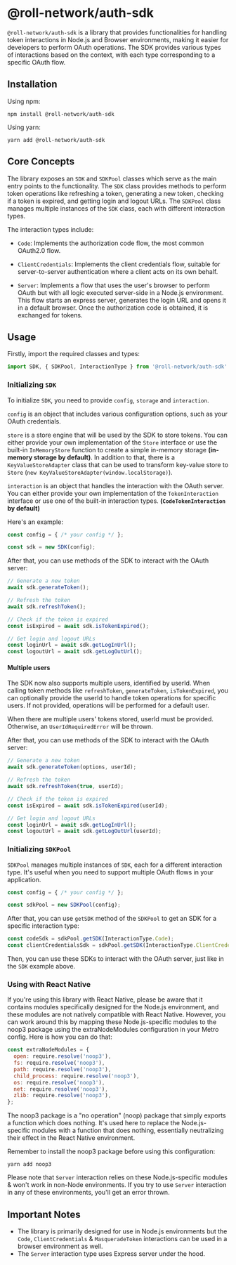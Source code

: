 # @roll-network/auth-sdk

`@roll-network/auth-sdk` is a library that provides functionalities for handling token interactions in Node.js and Browser environments, making it easier for developers to perform OAuth operations. The SDK provides various types of interactions based on the context, with each type corresponding to a specific OAuth flow. 

## Installation

Using npm:

```
npm install @roll-network/auth-sdk
```

Using yarn:

```
yarn add @roll-network/auth-sdk
```

## Core Concepts

The library exposes an `SDK` and `SDKPool` classes which serve as the main entry points to the functionality. The `SDK` class provides methods to perform token operations like refreshing a token, generating a new token, checking if a token is expired, and getting login and logout URLs. The `SDKPool` class manages multiple instances of the `SDK` class, each with different interaction types.

The interaction types include:

- `Code`: Implements the authorization code flow, the most common OAuth2.0 flow.

- `ClientCredentials`: Implements the client credentials flow, suitable for server-to-server authentication where a client acts on its own behalf.

- `Server`: Implements a flow that uses the user's browser to perform OAuth but with all logic executed server-side in a Node.js environment. This flow starts an express server, generates the login URL and opens it in a default browser. Once the authorization code is obtained, it is exchanged for tokens.

## Usage

Firstly, import the required classes and types:

```javascript
import SDK, { SDKPool, InteractionType } from '@roll-network/auth-sdk'
```

### Initializing `SDK`

To initialize `SDK`, you need to provide `config`, `storage` and `interaction`. 

`config` is an object that includes various configuration options, such as your OAuth credentials. 

`store` is a store engine that will be used by the SDK to store tokens. You can either provide your own implementation of the `Store` interface or use the built-in `InMemoryStore` function to create a simple in-memory storage **(in-memory storage by default)**. In addition to that, there is a `KeyValueStoreAdapter` class that can be used to transform key-value store to `Store` (`new KeyValueStoreAdapter(window.localStorage)`).

`interaction` is an object that handles the interaction with the OAuth server. You can either provide your own implementation of the `TokenInteraction` interface or use one of the built-in interaction types. **(`CodeTokenInteraction` by default)**

Here's an example:

```javascript
const config = { /* your config */ };

const sdk = new SDK(config);
```

After that, you can use methods of the SDK to interact with the OAuth server:

```javascript
// Generate a new token
await sdk.generateToken();

// Refresh the token
await sdk.refreshToken();

// Check if the token is expired
const isExpired = await sdk.isTokenExpired();

// Get login and logout URLs
const loginUrl = await sdk.getLogInUrl();
const logoutUrl = await sdk.getLogOutUrl();
```

#### Multiple users

The SDK now also supports multiple users, identified by userId. When calling token methods like `refreshToken`, `generateToken`, `isTokenExpired`, you can optionally provide the userId to handle token operations for specific users. If not provided, operations will be performed for a default user.

When there are multiple users' tokens stored, userId must be provided. Otherwise, an `UserIdRequiredError` will be thrown.

After that, you can use methods of the SDK to interact with the OAuth server:

```javascript
// Generate a new token
await sdk.generateToken(options, userId);

// Refresh the token
await sdk.refreshToken(true, userId);

// Check if the token is expired
const isExpired = await sdk.isTokenExpired(userId);

// Get login and logout URLs
const loginUrl = await sdk.getLogInUrl();
const logoutUrl = await sdk.getLogOutUrl(userId);
```

### Initializing `SDKPool`

`SDKPool` manages multiple instances of `SDK`, each for a different interaction type. It's useful when you need to support multiple OAuth flows in your application.

```javascript
const config = { /* your config */ };

const sdkPool = new SDKPool(config);
```

After that, you can use `getSDK` method of the `SDKPool` to get an SDK for a specific interaction type:

```javascript
const codeSdk = sdkPool.getSDK(InteractionType.Code);
const clientCredentialsSdk = sdkPool.getSDK(InteractionType.ClientCredentials);
```

Then, you can use these SDKs to interact with the OAuth server, just like in the `SDK` example above.

### Using with React Native

If you're using this library with React Native, please be aware that it contains modules specifically designed for the Node.js environment, and these modules are not natively compatible with React Native. However, you can work around this by mapping these Node.js-specific modules to the noop3 package using the extraNodeModules configuration in your Metro config. Here is how you can do that:

```javascript
const extraNodeModules = {
  open: require.resolve('noop3'),
  fs: require.resolve('noop3'),
  path: require.resolve('noop3'),
  child_process: require.resolve('noop3'),
  os: require.resolve('noop3'),
  net: require.resolve('noop3'),
  zlib: require.resolve('noop3'),
};
```

The noop3 package is a "no operation" (noop) package that simply exports a function which does nothing. It's used here to replace the Node.js-specific modules with a function that does nothing, essentially neutralizing their effect in the React Native environment.

Remember to install the noop3 package before using this configuration:

```
yarn add noop3
```

Please note that `Server` interaction relies on these Node.js-specific modules & won't work in non-Node environments. If you try to use `Server` interaction in any of these environments, you'll get an error thrown.

## Important Notes

- The library is primarily designed for use in Node.js environments but the `Code`, `ClientCredentials` & `MasqueradeToken` interactions can be used in a browser environment as well. 
- The `Server` interaction type uses Express server under the hood. 
